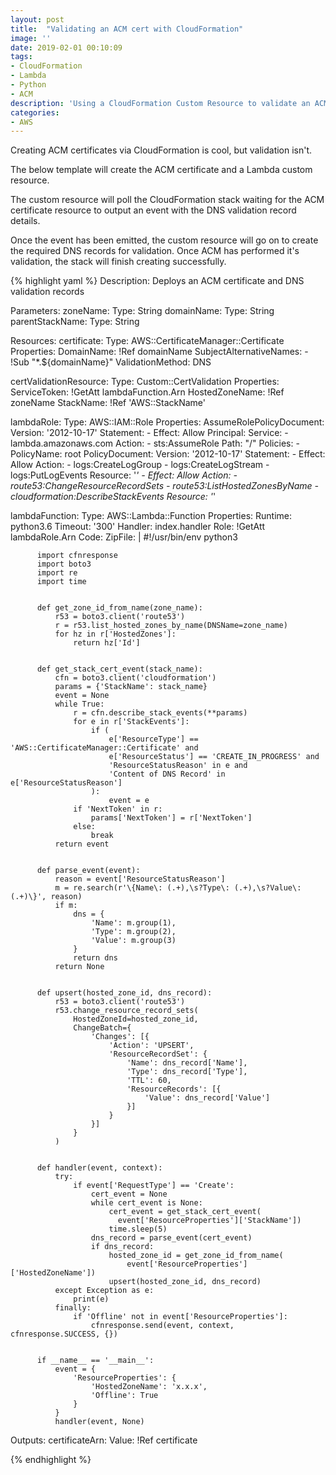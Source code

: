 ```yaml
---
layout: post
title:  "Validating an ACM cert with CloudFormation"
image: ''
date: 2019-02-01 00:10:09
tags:
- CloudFormation
- Lambda
- Python
- ACM
description: 'Using a CloudFormation Custom Resource to validate an ACM cert also created by CloudFormation'
categories:
- AWS
---
```

Creating ACM certificates via CloudFormation is cool, but validation isn't.

The below template will create the ACM certificate and a Lambda custom resource.

The custom resource will poll the CloudFormation stack waiting for the ACM certificate resource to output an event with the DNS validation record details.

Once the event has been emitted, the custom resource will go on to create the required DNS records for validation.  Once ACM has performed it's validation, the stack will finish creating successfully.

{% highlight yaml %}
Description: Deploys an ACM certificate and DNS validation records

Parameters:
  zoneName:
    Type: String
  domainName:
    Type: String
  parentStackName:
    Type: String

Resources:
  certificate:
    Type: AWS::CertificateManager::Certificate
    Properties:
      DomainName: !Ref domainName
      SubjectAlternativeNames:
        - !Sub "*.${domainName}"
      ValidationMethod: DNS

  certValidationResource:
    Type: Custom::CertValidation
    Properties:
      ServiceToken: !GetAtt lambdaFunction.Arn
      HostedZoneName: !Ref zoneName
      StackName: !Ref 'AWS::StackName'

  lambdaRole:
    Type: AWS::IAM::Role
    Properties:
      AssumeRolePolicyDocument:
        Version: '2012-10-17'
        Statement:
        - Effect: Allow
          Principal:
            Service:
              - lambda.amazonaws.com
          Action:
            - sts:AssumeRole
      Path: "/"
      Policies:
      - PolicyName: root
        PolicyDocument:
          Version: '2012-10-17'
          Statement:
          - Effect: Allow
            Action:
              - logs:CreateLogGroup
              - logs:CreateLogStream
              - logs:PutLogEvents
            Resource: '*'
          - Effect: Allow
            Action:
              - route53:ChangeResourceRecordSets
              - route53:ListHostedZonesByName
              - cloudformation:DescribeStackEvents
            Resource: '*'

  lambdaFunction:
    Type: AWS::Lambda::Function
    Properties:
      Runtime: python3.6
      Timeout: '300'
      Handler: index.handler
      Role: !GetAtt lambdaRole.Arn
      Code:
        ZipFile: |
          #!/usr/bin/env python3

          import cfnresponse
          import boto3
          import re
          import time


          def get_zone_id_from_name(zone_name):
              r53 = boto3.client('route53')
              r = r53.list_hosted_zones_by_name(DNSName=zone_name)
              for hz in r['HostedZones']:
                  return hz['Id']


          def get_stack_cert_event(stack_name):
              cfn = boto3.client('cloudformation')
              params = {'StackName': stack_name}
              event = None
              while True:
                  r = cfn.describe_stack_events(**params)
                  for e in r['StackEvents']:
                      if (
                          e['ResourceType'] == 'AWS::CertificateManager::Certificate' and
                          e['ResourceStatus'] == 'CREATE_IN_PROGRESS' and
                          'ResourceStatusReason' in e and
                          'Content of DNS Record' in e['ResourceStatusReason']
                      ):
                          event = e
                  if 'NextToken' in r:
                      params['NextToken'] = r['NextToken']
                  else:
                      break
              return event


          def parse_event(event):
              reason = event['ResourceStatusReason']
              m = re.search(r'\{Name\: (.+),\s?Type\: (.+),\s?Value\: (.+)\}', reason)
              if m:
                  dns = {
                      'Name': m.group(1),
                      'Type': m.group(2),
                      'Value': m.group(3)
                  }
                  return dns
              return None


          def upsert(hosted_zone_id, dns_record):
              r53 = boto3.client('route53')
              r53.change_resource_record_sets(
                  HostedZoneId=hosted_zone_id,
                  ChangeBatch={
                      'Changes': [{
                          'Action': 'UPSERT',
                          'ResourceRecordSet': {
                              'Name': dns_record['Name'],
                              'Type': dns_record['Type'],
                              'TTL': 60,
                              'ResourceRecords': [{
                                  'Value': dns_record['Value']
                              }]
                          }
                      }]
                  }
              )


          def handler(event, context):
              try:
                  if event['RequestType'] == 'Create':
                      cert_event = None
                      while cert_event is None:
                          cert_event = get_stack_cert_event(
                            event['ResourceProperties']['StackName'])
                          time.sleep(5)
                      dns_record = parse_event(cert_event)
                      if dns_record:
                          hosted_zone_id = get_zone_id_from_name(
                              event['ResourceProperties']['HostedZoneName'])
                          upsert(hosted_zone_id, dns_record)
              except Exception as e:
                  print(e)
              finally:
                  if 'Offline' not in event['ResourceProperties']:
                      cfnresponse.send(event, context, cfnresponse.SUCCESS, {})


          if __name__ == '__main__':
              event = {
                  'ResourceProperties': {
                      'HostedZoneName': 'x.x.x',
                      'Offline': True
                  }
              }
              handler(event, None)


Outputs:
  certificateArn:
    Value: !Ref certificate

{% endhighlight %}
